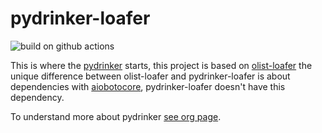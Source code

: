# pydrinker-loafer

![build on github actions](https://github.com/pydrinker/pydrinker-loafer/actions/workflows/test.yml/badge.svg?branch=main)

This is where the [pydrinker](https://github.com/pydrinker/pydrinker) starts, this project is based on [olist-loafer](https://github.com/olist/olist-loafer) the unique difference between olist-loafer and pydrinker-loafer is about dependencies with [aiobotocore](https://github.com/aio-libs/aiobotocore), pydrinker-loafer doesn't have this dependency.

To understand more about pydrinker [see org page](https://github.com/pydrinker).
